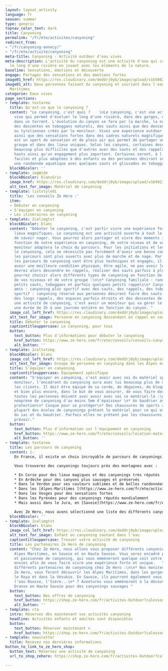 ```yaml
---
layout: layout_activity
language: fr
season: summer
type: generic
topnav_color_text: dark
title: Canyoning
permalink: "/fr/ete/activites/canyoning"
redirect_from:
- "/fr/canyoning-annecy/"
- "/fr/ete/activite/canyoning"
meta-title: Canyoning - Activité outdoor d'eau vives
meta-description: L'activité du canyoning est une activité d'eau qui consiste à avancer
  le long d'une rivière en jouant avec les éléments de la nature.
baseline: Sensations, émotions et découverte
engage: Partagez des sensations et des émotions fortes
image01_href: https://res.cloudinary.com/deddrj0yb/image/upload/v1650029582/website/Canyoning%2006/GOPR0065.jpg
image01_alt: Deux personnes faisant du canyoning et souriant dans l'eau dans les Alpes
  Maritimes
categorie: Eaux vives
page_sections:
- template: textarea
  title: Qu'est-ce que le canyoning ?
  content: "Le canyoning, c'est quoi ?    \nLe canyoning, c'est une activité d'eau
    vive qui permet d'évoluer le long d'une rivière, dans des gorges, dans des cascades,
    dans un torrent. L'évolution du canyon se fera par la marche, la nage, l'escalade,
    des descentes en toboggans naturels, des sauts ainsi que des descentes en rappel
    ou tyroliennes créés par le moniteur. Vivez une expérience outdoor incroyable
    ainsi que des sensations fortes dans des cadres naturels magnifiques.  \nLe canyoning
    est un sport de sensation et de plein air qui permet de partager un moment en
    groupe et dans des lieux uniques. Selon les canyons, certaines descentes seront
    beaucoup plus difficiles que d'autres avec des sauts et des rappels parfois très
    hauts ainsi qu'un engagement plus important. Certaines seront, à l'inverse, plus
    faciles et plus adaptées à des enfants ou des personnes désirant seulement faire
    une randonnée aquatique avec quelques sauts et glissades en toboggan."
  blockBGcolor: ''
- template: imgWide
  blockBGcolor: blancGris
  image_href: https://res.cloudinary.com/deddrj0yb/image/upload/v1649235420/website/assets/Recadr%C3%A9es/canyoning.png
  alt_text_for_image: Matériel de canyoning
- template: liststyle01
  title: 'Les conseils Ze Hero :'
  item:
  - Débuter en canyoning
  - S'équiper en canyoning
  - Les itinéraires en canyoning
- template: 2colimgtxt
  blockBGcolor: blanc
  content: "Débuter le canyoning, c'est partir vivre une expérience forte dans des
    lieux magnifiques. Le canyoning est une activité ouverte à tout le monde à condition
    de savoir nager. Vous pourrez alors partager et vivre des moments intenses. En
    fonction de votre expérience en canyoning, de votre niveau et de votre âge, le
    moniteur adaptera le choix du parcours. Pour les initiations et les débuts dans
    le canyoning, cela ne nécessite pas forcément d'avoir une bonne condition physique,
    les parcours sont plus ouverts avec plus de marche et de nage. Par contre, lorsque
    les parcours de canyoning vont être plus techniques et engagés, il faudra alors
    avoir une meilleure condition physique, être agile, ne pas avoir le vertige. Vous
    devrez alors descendre en rappels, réaliser des sauts parfois à plus de 10m.\n\nVous
    pourrez choisir alors différents types de canyoning en fonction de vos envies,
    de vos niveaux et de votre groupe :\n\n* Canyoning familiale : randonnée aquatique,
    petits sauts, toboggans et parfois quelques petits rappels\n* Canyoning entre
    amis : canyoning plus sportif avec des sauts, des rappels, des toboggans\n* Canyoning
    sportif : canyoning réservé aux personnes désirant faire des sauts très hauts,
    des longs rappels, des espaces parfois étroits et des descentes de plusieurs heures\n\nRéserver
    une activité de canyoning, c'est avoir un moniteur qui va gérer le groupe pour
    une durée de 2h à une journée entière en fonction du canyon. "
  image_col_left_href: https://res.cloudinary.com/deddrj0yb/image/upload/v1643730311/website/Canyoning%2006/IMG_6342_nrdlmr.jpg
  alt_text_for_image: Personne en canyoning descendant en rappel en souriant
  title: Débuter le canyoning
  captiontitleuppercase: Le canyoning, pour tous
  button:
    text_button: Plus d'informations pour débuter le canyoning
    href_button: https://www.ze-hero.com/fr/ete/conseils/conseils-canyoning
    alt_button: ''
- template: 2coltxtimg
  blockBGcolor: blanc
  image_col_left_href: https://res.cloudinary.com/deddrj0yb/image/upload/v1643629416/website/Canyoning%2006/IMG_4081_lbj3u9.jpg
  alt_text_for_image: Groupe de personne en canyoning dans les Alpes maritimes
  title: S'équiper en canyoning
  captiontitleuppercase: Equipement spécifique
  content: "S'équiper en canyoning, c'est avoir avec soi du matériel spécifique. Le
    moniteur, l'encadrant du canyoning aura avec lui beaucoup plus de matériel que
    les clients. Il doit être équipé de sa corde, de dégaines, de bloqueurs, de mousquetons
    et bien plus encore, dans le but de vous assurer, de vous faire descendre. Mais
    toutes les personnes doivent avec avoir avec soi ce matériel-là :\n\n* Combinaison
    néoprène de canyoning d'au moins 5mm d'épaisseur \n* Un baudrier avec jupe de
    protection\n* Casque pour se protéger\n* Des chaussures de sports avec des crampons\n\nLa
    plupart des écoles de canyonings prêtent le matériel pour ce qui est de la combinaison,
    du sac et du baudrier. Parfois elles ne prêtent pas les chaussures, il vaut mieux
    prévoir."
  button:
    text_button: Plus d'information sur l'équipement en canyoning
    href_button: https://www.ze-hero.com/fr/ete/conseils/location-materiel-canyoning-alpes-maritimes
    alt_button: ''
- template: textarea
  title: Les parcours de canyoning
  content: |-
    En France, il existe un choix incroyable de parcours de canyonings. Vous allez en trouver dans de nombreuses régions et départements. Tous seront bien différents, ils seront spécifiques à l'environnement, à la roche et seront destinés pour différents publics.

    Vous trouverez des canyonings toujours près des montagnes avec :

    * En Corse pour des lieux magiques et des canyonings très réputés
    * En Ardèche pour des canyons plus sauvages et préservés
    * Dans le Verdon pour ses couleurs sublimes et de belles randonnées aquatiques
    * Dans les [Alpes-Maritimes ](https://www.ze-hero.com/fr/ete/activites/canyoning-alpes-maritimes)pour des canyonings mixtes
    * Dans les Vosges pour des sensations fortes
    * Dans les Pyrénées pour des canyonings réputés mondialement
    * Mais aussi dans le Jura, en [Savoie](https://www.ze-hero.com/fr/ete/activites/canyoning-annecy), en Haute-Savoie...

    Avec Ze Hero, nous avons sélectionné une liste des différents canyonings dans nos destinations selon les différents types de sorties (canyoning famille, canyoning magnifique, canyoning sportif...)
  blockBGcolor: ''
- template: 2colimgtxt
  blockBGcolor: blanc
  image_col_left_href: https://res.cloudinary.com/deddrj0yb/image/upload/v1643629416/website/Canyoning%2006/GPTempDownload_2_o77y31.jpg
  alt_text_for_image: Enfant en canyoning sautant dans l'eau
  captiontitleuppercase: Trouver votre activité de canyoning
  title: Les partenaires Ze Hero de canyoning
  content: "Chez Ze Hero, nous allons vous proposer différents canyonings dans les
    Alpes Maritimes, en Savoie et en Haute Savoie. Vous serez encadré par des professionnelles
    et passionnée de canyoning, qui vous emmèneront quelque soit votre niveau, vos
    envies afin de vous faire vivre une expérience forte et unique.   \nVoici nos
    différents partenaires de canyoning chez Ze Hero :\n\n* Nos moniteurs de canyonings
    Ze Hero, vous feront découvrir les Alpes Maritimes, dans les gorges du loup, dans
    le Roya et dans la Vésubie. En Savoie, ils pourront également vous embarquer dans
    l'eau Rousse, l'Isère...\n* 7 Aventures vous emmèneront à la découverte de la
    Dranse en Haute Savoie pour des canyonings sauvages "
  button:
    text_button: Nos offres de canyoning
    href_button: https://shop.ze-hero.com/fr/activites-Outdoor?calessonstype=all&catypegenderlistsummer=all&calessonsactivitytype=Canyoning&start-date=
    alt_button: ''
- template: cta
  intro: Réservez dès maintenant vos activités canyoning
  headline: Activités enfants et adultes sont disponibles
  button:
    text_button: Réserver maintenant >
    href_button: https://shop.ze-hero.com/fr/activites-Outdoor?calessonstype=all&catypegenderlistsummer=all&calessonsactivitytype=Canyoning&start-date=
- template: newsletter
  title: Recevez nos dernières informations
button_to_link_to_ze_hero_shop:
  button_text: Réservez une activité de canyoning
  url_to_shop_zehero: https://shop.ze-hero.com/fr/activites-Outdoor?calessonstype=all&catypegenderlistsummer=all&calessonsactivitytype=Canyoning&start-date=

---
```

